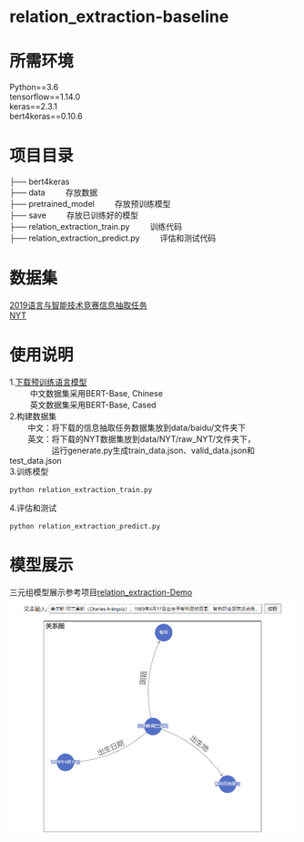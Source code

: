 # relation_extraction-baseline
# 所需环境
Python==3.6</br>
tensorflow==1.14.0</br>
keras==2.3.1</br>
bert4keras==0.10.6</br>
# 项目目录
├── bert4keras</br>
├── data &emsp; &emsp;存放数据</br>
├── pretrained_model &emsp; &emsp;存放预训练模型</br>
├── save &emsp; &emsp;存放已训练好的模型</br>
├── relation_extraction_train.py &emsp; &emsp;训练代码</br>
├── relation_extraction_predict.py &emsp; &emsp;评估和测试代码</br>
# 数据集
[2019语言与智能技术竞赛信息抽取任务](https://ai.baidu.com/broad/download?dataset=)</br>
[NYT](https://drive.google.com/open?id=10f24s9gM7NdyO3z5OqQxJgYud4NnCJg3)</br>
# 使用说明
1.[下载预训练语言模型](https://github.com/google-research/bert#pre-trained-models)</br>
&emsp; &emsp; 中文数据集采用BERT-Base, Chinese</br>
&emsp; &emsp; 英文数据集采用BERT-Base, Cased</br>
2.构建数据集</br>
&emsp; &emsp;中文：将下载的信息抽取任务数据集放到data/baidu/文件夹下</br>
&emsp; &emsp;英文：将下载的NYT数据集放到data/NYT/raw_NYT/文件夹下，</br>
&emsp; &emsp;&emsp;&emsp;&emsp;运行generate.py生成train_data.json、valid_data.json和test_data.json</br>
3.训练模型
```
python relation_extraction_train.py
```
4.评估和测试
```
python relation_extraction_predict.py
```
# 模型展示
三元组模型展示参考项目[relation_extraction-Demo](https://github.com/dreams-flying/relation_extraction-Demo)
![image](https://github.com/dreams-flying/relation_extraction-baseline/blob/master/images/demo.png)
